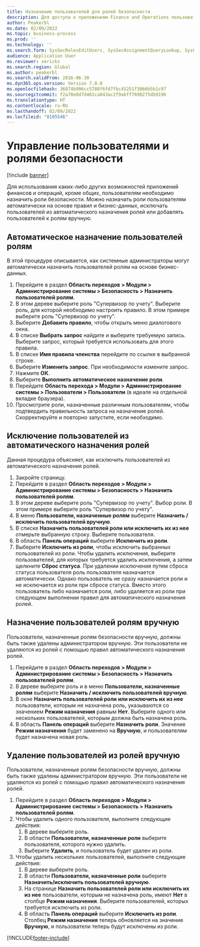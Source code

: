 ```yaml
---
title: Назначение пользователей для ролей безопасности
description: Для доступа к приложениям Finance and Operations пользователи должны быть назначены ролям безопасности.
author: Peakerbl
ms.date: 02/09/2022
ms.topic: business-process
ms.prod: ''
ms.technology: ''
ms.search.form: SysSecRolesEditUsers, SysSecAssignmentQueryLookup, SysQueryForm, SysSecRoleExcludeUsers
audience: Application User
ms.reviewer: sericks
ms.search.region: Global
ms.author: peakerbl
ms.search.validFrom: 2016-06-30
ms.dyn365.ops.version: Version 7.0.0
ms.openlocfilehash: 36874b996cc5708f6fd7fbc45251f3066b5b1c97
ms.sourcegitcommit: f2a78e0d7d461ca843ac2f9abff7690275db9196
ms.translationtype: HT
ms.contentlocale: ru-RU
ms.lasthandoff: 02/09/2022
ms.locfileid: "8105546"
---
```

# <a name="manage-users-and-security-roles"></a>Управление пользователями и ролями безопасности

[!include [banner](../../includes/banner.md)]

Для использования каких-либо других возможностей приложений финансов и операций, кроме общих, пользователям необходимо назначить роли безопасности. Можно назначать роли пользователям автоматически на основе правил и бизнес-данных, исключать пользователей из автоматического назначения ролей или добавлять пользователей к ролям вручную.

## <a name="automatically-assign-users-to-roles"></a>Автоматическое назначение пользователей ролям
В этой процедуре описывается, как системные администраторы могут автоматически назначить пользователей ролям на основе бизнес-данных. 
1. Перейдите в раздел **Область переходов > Модули > Администрирование системы > Безопасность > Назначить пользователей ролям**.
2. В этом дереве выберите роль "Супервизор по учету". Выберите роль, для которой необходимо настроить правило. В этом примере выберите роль "Супервизор по учету". 
3. Выберите **Добавить правило**, чтобы открыть меню диалогового окна.
4. В списке **Выбрать запрос** найдите и выберите требуемую запись. Выберите запрос, который требуется использовать для этого правила.  
5. В списке **Имя правила членства** перейдите по ссылке в выбранной строке.
6. Выберите **Изменить запрос**. При необходимости измените запрос.  
7. Нажмите **ОК**.
8. Выберите **Выполнить автоматическое назначение роли**.
9. Перейдите **Область перехода > Модули > Администрирование системы > Пользователи > Пользователи** (в идеале на отдельной вкладке браузера).
10. Просмотрите роли, назначенные различным пользователям, чтобы подтвердить правильность запроса на назначение ролей. Скорректируйте и повторно запустите, если необходимо.

## <a name="exclude-users-from-automatic-role-assignment"></a>Исключение пользователей из автоматического назначения ролей
Данная процедура объясняет, как исключить пользователей из автоматического назначения ролей.

1. Закройте страницу.
2. Перейдите в раздел **Область переходов > Модули > Администрирование системы > Безопасность > Назначить пользователей ролям**.
3. В этом дереве выберите роль "Супервизор по учету". Выбор роли. В этом примере выберите роль "Супервизор по учету".  
4. В меню **Пользователи, назначенные ролям** выберите **Назначить / исключить пользователей вручную**.
5. В списке **Назначить пользователей роли или исключить их из нее** отмерьте выбранную строку. Выберите пользователя.  
6. В область **Панель операций** выберите **Исключить из роли**.
7. Выберите **Исключить из роли**, чтобы исключить выбранных пользователей из роли. Чтобы удалить исключения, выберите пользователей, для которых требуется удалить исключения, а затем щелкните **Сброс статуса**. При удалении исключения путем сброса статуса пользователя роль пользователя назначается автоматически. Однако пользователь не сразу назначается роли и не исключается из роли при сбросе статуса. Вместо этого пользователь либо назначается роли, либо удаляется из роли при следующем выполнении правил для автоматического назначения ролей.  

## <a name="manually-assign-users-to-roles"></a>Назначение пользователей ролям вручную
Пользователи, назначенные ролям безопасности вручную, должны быть также удалены администратором вручную. Эти пользователи не удаляются из ролей с помощью правил автоматического назначения ролей.

1. Перейдите в раздел **Область переходов > Модули > Администрирование системы > Безопасность > Назначить пользователей ролям**.
2. В дереве выберите роль и в меню **Пользователи, назначенные ролям** выберите **Назначить / исключить пользователей вручную**.
4. В окне **Назначить пользователей роли или исключить их из нее** пользователи, которым не назначена роль, указываются со значением **Режим назначения** равным **Нет**. Выберите одного или нескольких пользователей, которым должна быть назначена роль.
5. В область **Панель операций** выберите **Назначить роли**. Значение **Режим назначения** будет заменено на **Вручную**, и пользователям будет назначена новая роль.

## <a name="manually-remove-users-from-roles"></a>Удаление пользователей из ролей вручную
Пользователи, назначенные ролям безопасности вручную, должны быть также удалены администратором вручную. Эти пользователи не удаляются из ролей с помощью правил автоматического назначения ролей.

1. Перейдите в раздел **Область переходов > Модули > Администрирование системы > Безопасность > Назначить пользователей ролям**.
2. Чтобы удалить одного пользователя, выполните следующие действия:
   1. В дереве выберите роль. 
   2. В области **Пользователи, назначенные роли** выберите пользователя, которого нужно удалить.
   3. Выберите **Удалить**, и пользователь будет удален из роли.
3. Чтобы удалить нескольких пользователей, выполните следующие действия:
   1. В дереве выберите роль. 
   2. В области **Пользователи, назначенные роли** выберите **Назначить/исключить пользователей вручную**.
   3. На странице **Назначить пользователей роли или исключить их из нее** пользователи, которым не назначена роль, имеют **Нет** в столбце **Режим назначения**. Выберите пользователей, которых требуется исключить из роли.
   4. В область **Панель операций** выберите **Исключить из роли**. Столбец **Режим назначения** теперь обновляется на значение **Вручную**, и пользователи теперь будут исключены из роли.

[!INCLUDE[footer-include](../../../../includes/footer-banner.md)]
